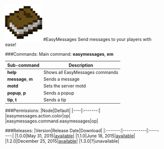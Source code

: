 ![EasyMessages](images/icon.png)
#EasyMessages
Send messages to your players with ease!

###Commands:
Main command: **easymessages**, **em**

|Sub-command|Description|
|-----------|-----------|
|**help**|Shows all EasyMessages commands|
|**message**, **m**|Sends a message|
|**motd**|Sets the server motd|
|**popup**, **p**|Sends a popup|
|**tip**, **t**|Sends a tip|

###Permissions:
|Node|Default|
|----|:-------:|
|easymessages.action.color|op|
|easymessages.command.easymessages|op|

###Releases:
|Version|Release Date|Download|
|:-------:|------------|:--------:|
|1.0.0|May 31, 2015|[available](http://forums.pocketmine.net/plugins/easymessages.1208/download?version=2281)|
|1.1.0|June 18, 2015|[available](http://forums.pocketmine.net/plugins/easymessages.1208/download?version=2357)|
|1.2.0|December 25, 2015|[available](http://forums.pocketmine.net/plugins/easymessages.1208/download?version=2983)|
|1.3.0|?|unavailable|